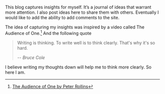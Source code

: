 This blog captures insights for myself. It’s a journal of ideas that warrant more attention. I also post ideas here to share them with others. Eventually I would like to add the ability to add comments to the site.

The idea of capturing my insights was inspired by a video called The Audience of One.[^1] And the following quote
> Writing is thinking. To write well is to think clearly. That's why it's so hard.
>
> -- <cite>Bruce Cole</cite>

I believe writing my thoughts down will help me to think more clearly. So here I am.

[^1]: [The Audience of One by Peter Rollins](https://www.youtube.com/watch?v=eePgLOsrlNw)
